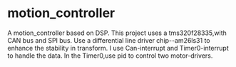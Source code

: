 # motion_controller
A motion_controller based on DSP.
This project uses a tms320f28335,with CAN bus and SPI bus.
Use a differential line driver chip--am26ls31 to enhance the stability in transform.
I use Can-interrupt and Timer0-interrupt to handle the data.
In the Timer0,use pid to control two motor-drivers.
